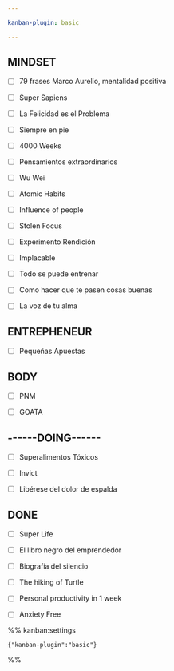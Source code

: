```yaml
---

kanban-plugin: basic

---
```


## MINDSET

- [ ] 79 frases Marco Aurelio, mentalidad positiva
- [ ] Super Sapiens
- [ ] La Felicidad es el Problema
- [ ] Siempre en pie
- [ ] 4000 Weeks
- [ ] Pensamientos extraordinarios
- [ ] Wu Wei
- [ ] Atomic Habits
- [ ] Influence of people
- [ ] Stolen Focus
- [ ] Experimento Rendición
- [ ] Implacable
- [ ] Todo se puede entrenar
- [ ] Como hacer que te pasen cosas buenas
- [ ] La voz de tu alma


## ENTREPHENEUR

- [ ] Pequeñas Apuestas


## BODY

- [ ] PNM
- [ ] GOATA


## ------DOING------

- [ ] Superalimentos Tóxicos
- [ ] Invict
- [ ] Libérese del dolor de espalda


## DONE

- [ ] Super Life
- [ ] El libro negro del emprendedor
- [ ] Biografía del silencio
- [ ] The hiking of Turtle
- [ ] Personal productivity in 1 week
- [ ] Anxiety Free




%% kanban:settings
```
{"kanban-plugin":"basic"}
```
%%
